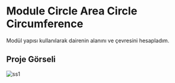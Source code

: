 # Module Circle Area Circle Circumference

Modül yapısı kullanılarak dairenin alanını ve çevresini hesapladım.

## Proje Görseli

![ss1](https://user-images.githubusercontent.com/73312086/154252213-ae15488d-1650-4a21-90a8-828f2f1fce7a.JPG)






